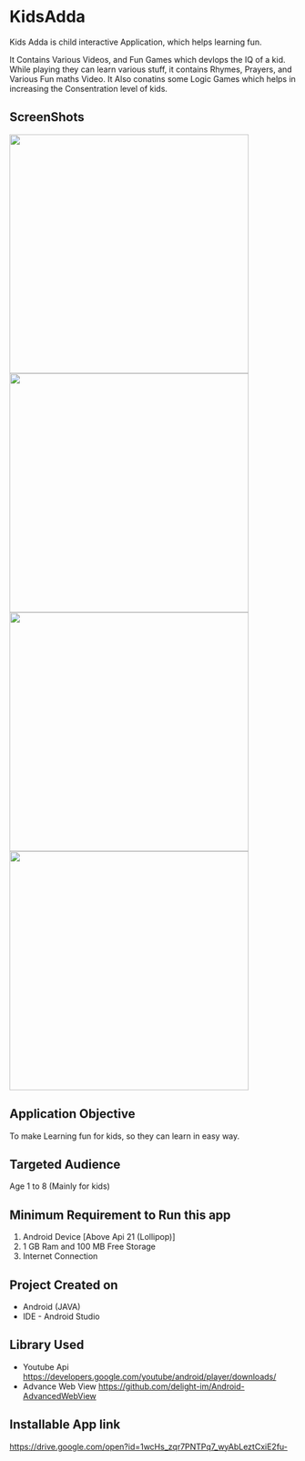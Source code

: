 # KidsAdda
Kids Adda is child interactive Application, which helps learning fun.

It Contains Various Videos, and Fun Games which devlops the IQ of a kid. 
While playing they can learn various stuff, it contains Rhymes, Prayers, and Various Fun maths Video.
It Also conatins some Logic Games which helps in increasing the Consentration level of kids.


## ScreenShots

<p align="left">
  <img src="https://github.com/lokeshbadolia/KidsAdda/blob/master/final1.png" width="420"  height="420" >
  <img src="https://github.com/lokeshbadolia/KidsAdda/blob/master/final2.png" width="420"  height="420" >
  <img src="https://github.com/lokeshbadolia/KidsAdda/blob/master/final3.png" width="420"  height="420" >
  <img src="https://github.com/lokeshbadolia/KidsAdda/blob/master/final4.png" width="420"  height="420" >
</p>

## Application Objective

To make Learning fun for kids, so they can learn in easy way.


## Targeted Audience

Age 1 to 8 (Mainly for kids)


## Minimum Requirement to Run this app

1. Android Device [Above Api 21 (Lollipop)]
2. 1 GB Ram and 100 MB Free Storage
3. Internet Connection

## Project Created on

- Android (JAVA)
- IDE - Android Studio

## Library Used

- Youtube Api        https://developers.google.com/youtube/android/player/downloads/
- Advance Web View   https://github.com/delight-im/Android-AdvancedWebView

## Installable App link 
https://drive.google.com/open?id=1wcHs_zqr7PNTPq7_wyAbLeztCxiE2fu-
